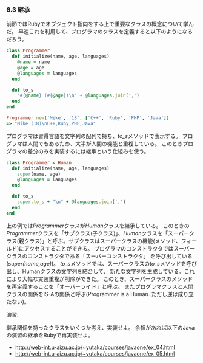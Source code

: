 ### 6.3 継承

前節ではRubyでオブジェクト指向をする上で重要なクラスの概念について学んだ。
早速これを利用して、プログラマのクラスを定義すると以下のようになるだろう。

```ruby
class Programmer
  def initialize(name, age, languages)
    @name = name
    @age = age
    @languages = languages
  end

  def to_s
    "#{@name} (#{@age})\n" + @languages.join(',')
  end
end

Programmer.new('Mike', '18', ['C++', 'Ruby', 'PHP', 'Java'])
=> "Mike (18)\nC++,Ruby,PHP,Java"

```

プログラマは習得言語を文字列の配列で持ち、*to_s*メソッドで表示する。
プログラマは人間でもあるため、大半が人間の機能と重複している。
このときプログラマの差分のみを実装するには継承という仕組みを使う。

```ruby
class Programmer < Human
  def initialize(name, age, languages)
    super(name, age)
    @languages = languages
  end

  def to_s
    super.to_s + "\n" + @languages.join(',')
  end
end
```

上の例では*Programmer*クラスが*Human*クラスを継承している。
このときの*Programmer*クラスを「サブクラス(子クラス)」、*Human*クラスを「スーパークラス(親クラス)」と呼ぶ。サブクラスはスーパークラスの機能(メソッド、フィールド)にアクセスすることができる。
プログラマのコンストラクタではスーパークラスのコンストラクタである「スーパーコンストラクタ」
を呼び出している(*super(name,age)*)。
*to_s*メソッドでは、スーパークラスの*to_s*メソッドを呼び出し、Humanクラスの文字列を結合して、
新たな文字列を生成している。これにより大幅な実装重複が削除ができた。
このとき、スーパークラスのメソッドを再定義することを「オーバーライド」と呼ぶ。
またプログラマクラスと人間クラスの関係をIS-Aの関係と呼ぶ(Programmer is a Human. ただし逆は成り立たない)。

演習:

継承関係を持ったクラスをいくつか考え、実装せよ。
余裕があれば以下のJavaの演習の継承をRubyで再実装せよ。

- http://web-int.u-aizu.ac.jp/~yutaka/courses/javaone/ex_04.html
- http://web-int.u-aizu.ac.jp/~yutaka/courses/javaone/ex_05.html
